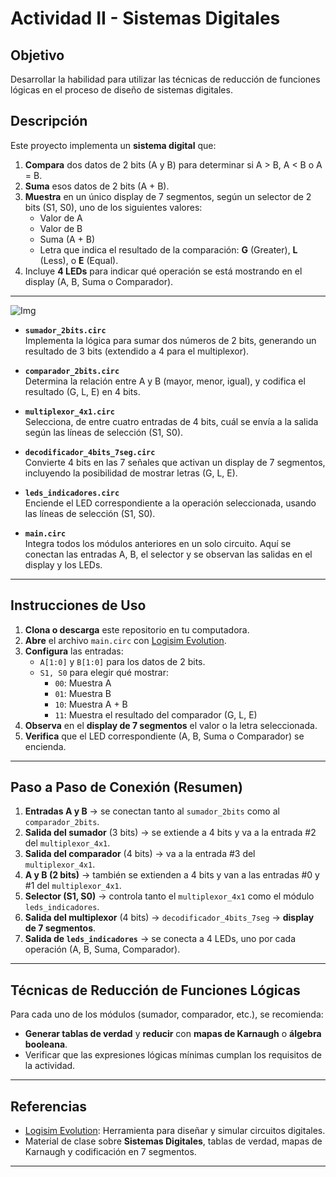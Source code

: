 # Actividad II - Sistemas Digitales

## Objetivo
Desarrollar la habilidad para utilizar las técnicas de reducción de funciones lógicas en el proceso de diseño de sistemas digitales.

## Descripción
Este proyecto implementa un **sistema digital** que:
1. **Compara** dos datos de 2 bits (A y B) para determinar si A > B, A < B o A = B.  
2. **Suma** esos datos de 2 bits (A + B).  
3. **Muestra** en un único display de 7 segmentos, según un selector de 2 bits (S1, S0), uno de los siguientes valores:
   - Valor de A  
   - Valor de B  
   - Suma (A + B)  
   - Letra que indica el resultado de la comparación: **G** (Greater), **L** (Less), o **E** (Equal).  
4. Incluye **4 LEDs** para indicar qué operación se está mostrando en el display (A, B, Suma o Comparador).

---

![Img](https://github.com/user-attachments/assets/7c4d3c63-5aaf-4343-b8ba-aeccd0b98a07)


- **`sumador_2bits.circ`**  
  Implementa la lógica para sumar dos números de 2 bits, generando un resultado de 3 bits (extendido a 4 para el multiplexor).

- **`comparador_2bits.circ`**  
  Determina la relación entre A y B (mayor, menor, igual), y codifica el resultado (G, L, E) en 4 bits.

- **`multiplexor_4x1.circ`**  
  Selecciona, de entre cuatro entradas de 4 bits, cuál se envía a la salida según las líneas de selección (S1, S0).

- **`decodificador_4bits_7seg.circ`**  
  Convierte 4 bits en las 7 señales que activan un display de 7 segmentos, incluyendo la posibilidad de mostrar letras (G, L, E).

- **`leds_indicadores.circ`**  
  Enciende el LED correspondiente a la operación seleccionada, usando las líneas de selección (S1, S0).

- **`main.circ`**  
  Integra todos los módulos anteriores en un solo circuito. Aquí se conectan las entradas A, B, el selector y se observan las salidas en el display y los LEDs.

---

## Instrucciones de Uso

1. **Clona o descarga** este repositorio en tu computadora.
2. **Abre** el archivo `main.circ` con [Logisim Evolution](https://github.com/reds-heig/logisim-evolution).
3. **Configura** las entradas:
   - `A[1:0]` y `B[1:0]` para los datos de 2 bits.
   - `S1, S0` para elegir qué mostrar:
     - `00`: Muestra A  
     - `01`: Muestra B  
     - `10`: Muestra A + B  
     - `11`: Muestra el resultado del comparador (G, L, E)
4. **Observa** en el **display de 7 segmentos** el valor o la letra seleccionada.
5. **Verifica** que el LED correspondiente (A, B, Suma o Comparador) se encienda.

---

## Paso a Paso de Conexión (Resumen)

1. **Entradas A y B** → se conectan tanto al `sumador_2bits` como al `comparador_2bits`.  
2. **Salida del sumador** (3 bits) → se extiende a 4 bits y va a la entrada #2 del `multiplexor_4x1`.  
3. **Salida del comparador** (4 bits) → va a la entrada #3 del `multiplexor_4x1`.  
4. **A y B (2 bits)** → también se extienden a 4 bits y van a las entradas #0 y #1 del `multiplexor_4x1`.  
5. **Selector (S1, S0)** → controla tanto el `multiplexor_4x1` como el módulo `leds_indicadores`.  
6. **Salida del multiplexor** (4 bits) → `decodificador_4bits_7seg` → **display de 7 segmentos**.  
7. **Salida de `leds_indicadores`** → se conecta a 4 LEDs, uno por cada operación (A, B, Suma, Comparador).

---

## Técnicas de Reducción de Funciones Lógicas

Para cada uno de los módulos (sumador, comparador, etc.), se recomienda:
- **Generar tablas de verdad** y **reducir** con **mapas de Karnaugh** o **álgebra booleana**.
- Verificar que las expresiones lógicas mínimas cumplan los requisitos de la actividad.

---

## Referencias

- [Logisim Evolution](https://github.com/reds-heig/logisim-evolution): Herramienta para diseñar y simular circuitos digitales.
- Material de clase sobre **Sistemas Digitales**, tablas de verdad, mapas de Karnaugh y codificación en 7 segmentos.

---
